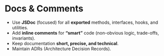 # Docs & Comments

- Use **JSDoc** (focused) for all **exported** methods, interfaces, hooks, and utilities.
- Add **inline comments** for **“smart”** code (non-obvious logic, trade-offs, invariants).
- Keep documentation **short, precise, and technical**.
- Maintain ADRs (Architecture Decision Records).
